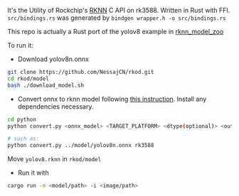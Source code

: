 It's the Utility of Rockchip's [RKNN](https://github.com/airockchip/rknn-toolkit2) C API on rk3588.
Written in Rust with FFI.
`src/bindings.rs` was generated by 
`bindgen wrapper.h -o src/bindings.rs`

This repo is actually a Rust port of the yolov8 example in [rknn_model_zoo](https://github.com/airockchip/rknn_model_zoo/blob/main/examples/yolov8/cpp/main.cc)

To run it:

- Download yolov8n.onnx
```bash
git clone https://github.com/NessajCN/rkod.git
cd rkod/model
bash ./download_model.sh
```

- Convert onnx to rknn model following [this instruction](https://github.com/airockchip/rknn_model_zoo/blob/main/examples/yolov8/README.md#4-convert-to-rknn). Install any dependencies necessary.

```bash
cd python
python convert.py <onnx_model> <TARGET_PLATFORM> <dtype(optional)> <output_rknn_path(optional)>

# such as: 
python convert.py ../model/yolov8n.onnx rk3588
```
Move `yolov8.rknn` in `rkod/model`

- Run it with
```bash
cargo run -m <model/path> -i <image/path>
```